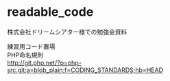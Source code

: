 readable_code
=============

株式会社ドリームシアター様での勉強会資料

練習用コード置場  
PHP命名規則  
http://git.php.net/?p=php-src.git;a=blob_plain;f=CODING_STANDARDS;hb=HEAD
